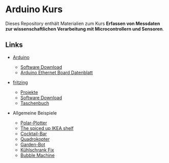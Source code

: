# Arduino Kurs

Dieses Repository enthält Materialien zum Kurs
**Erfassen von Messdaten zur wissenschaftlichen Verarbeitung mit
Microcontrollern und Sensoren**.

## Links

- [Arduino](http://arduino.cc)
    - [Software Download](http://arduino.cc/en/Main/Software)
    - [Arduino Ethernet Board Datenblatt](http://arduino.cc/en/Main/ArduinoBoardEthernet)

- [fritzing](http://fritzing.org/)
    - [Projekte](http://fritzing.org/projects/)
    - [Software Download](http://fritzing.org/download/)
    - [Taschenbuch](http://shop.fritzing.org/collections/books/products/einfuhrung-in-den-kreativen-umgang-mit-elektronik)

- Allgemeine Beispiele
    - [Polar-Plotter](http://roxen.github.io/polar-plotter/)
    - [The spiced up IKEA shelf](http://neophob.com/2012/08/expeditinvaders-the-spiced-up-ikea-shelf/)
    - [Cocktail-Bar](http://www.theinebriator.com/)
    - [Quadrokopter](http://aeroquad.com)
    - [Garden-Bot](http://gardenbot.org/)
    - [Kühlschrank Fix](https://github.com/flosse/arduinoFridge)
    - [Bubble Machine](http://www.instructables.com/id/Bubblesteen-Bubble-Machine/)
